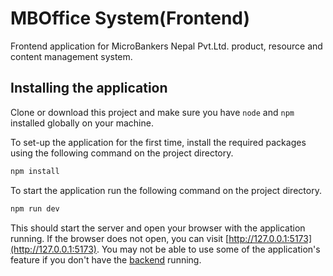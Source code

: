 # MBOffice System(Frontend)

Frontend application for MicroBankers Nepal Pvt.Ltd. product, resource and content management system.

## Installing the application

Clone or download this project and make sure you have `node` and `npm` installed globally on your machine.

To set-up the application for the first time, install the required packages using the following command on the project directory.

```bash
npm install
```

To start the application run the following command on the project directory.

```bash
npm run dev
```

This should start the server and open your browser with the application running. If the browser does not open, you can visit [http://127.0.0.1:5173](http://127.0.0.1:5173). You may not be able to use some of the application's feature if you don't have the [backend](https://github.com/SupriyeAmatya/mb-system-backend) running.
